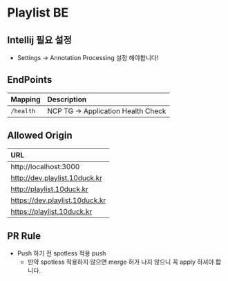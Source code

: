 # Playlist BE

## Intellij 필요 설정
-  Settings → Annotation Processing 설정 해야합니다!


## EndPoints

|Mapping| Description                       |  
|:---|:----------------------------------|
|`/health` | NCP TG → Application Health Check |


## Allowed Origin
| URL                          |
|:-----------------------------|
| http://localhost:3000        |
| http://dev.playlist.10duck.kr|
| http://playlist.10duck.kr    |
| https://dev.playlist.10duck.kr|
| https://playlist.10duck.kr   |

## PR Rule
- Push 하기 전 spotless 적용 push
  - 만약 spotless 적용하지 않으면 merge 허가 나지 않으니 꼭 apply 하셔야 합니다.